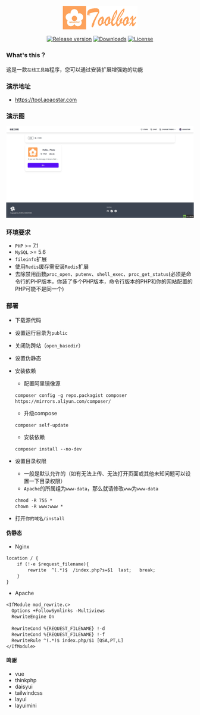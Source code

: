 <p align="center">
    <img src="public/static/images/logo.png" alt="toolbox Logo" width="200"/>
</p>
<p align="center">
  <a href="https://github.com/aoaostar/toolbox/releases"><img src="https://img.shields.io/github/release/aoaostar/toolbox?style=flat-square" alt="Release version"></a>
  <a href="https://github.com/aoaostar/toolbox/releases"><img src="https://img.shields.io/github/downloads/aoaostar/toolbox/total?style=flat-square" alt="Downloads"></a>
  <a href="https://github.com/aoaostar/toolbox/blob/master/LICENSE"><img src="https://img.shields.io/github/license/aoaostar/toolbox?style=flat-square" alt="License"></a>
</p>

### What's this？
这是一款`在线工具箱`程序，您可以通过安装扩展增强她的功能


### 演示地址

* <https://tool.aoaostar.com>


### 演示图

![](preview/view_1.png)

### 环境要求

* `PHP` >= 7.1
* `MySQL` >= 5.6
* `fileinfo`扩展
* 使用`Redis`缓存需安装`Redis`扩展
* 去除禁用函数`proc_open`、`putenv`、`shell_exec`、`proc_get_status`(必须是命令行的PHP版本，你装了多个PHP版本，命令行版本的PHP和你的网站配置的PHP可能不是同一个)

### 部署

* 下载源代码
* 设置运行目录为`public`
* 关闭防跨站（`open_basedir`）
* 设置伪静态
* 安装依赖
    + 配置阿里镜像源
    ```
    composer config -g repo.packagist composer https://mirrors.aliyun.com/composer/
    ```
    + 升级compose
    ```
    composer self-update
    ```
    + 安装依赖
    ```
    composer install --no-dev
    ```
* 设置目录权限
    + 一般是默认允许的（如有无法上传、无法打开页面或其他未知问题可以设置一下目录权限）
    + `Apache`的所属组为`www-data`，那么就请修改`www`为`www-data`
    
    ```shell script
    chmod -R 755 *
    chown -R www:www *
    ```
* 打开`你的域名/install`

#### 伪静态

* Nginx
```
location / {
	if (!-e $request_filename){
		rewrite  ^(.*)$  /index.php?s=$1  last;   break;
	}
}
```
* Apache
```
<IfModule mod_rewrite.c>
  Options +FollowSymlinks -Multiviews
  RewriteEngine On

  RewriteCond %{REQUEST_FILENAME} !-d
  RewriteCond %{REQUEST_FILENAME} !-f
  RewriteRule ^(.*)$ index.php/$1 [QSA,PT,L]
</IfModule>
```
#### 鸣谢
* vue
* thinkphp
* daisyui
* tailwindcss
* layui
* layuimini
